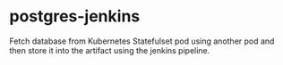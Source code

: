 # postgres-jenkins
Fetch database from Kubernetes Statefulset pod using another pod and then store it into the artifact using the jenkins pipeline.
